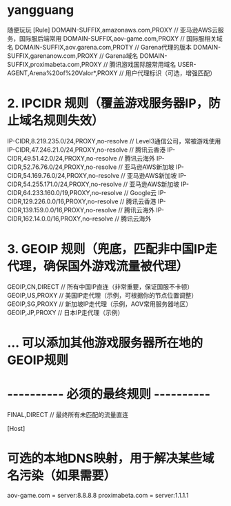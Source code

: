 # yangguang
随便玩玩
[Rule]
DOMAIN-SUFFIX,amazonaws.com,PROXY // 亚马逊AWS云服务，国际服后端常用
DOMAIN-SUFFIX,aov-game.com,PROXY // 国际服相关域名
DOMAIN-SUFFIX,aov.garena.com,PROTY // Garena代理的版本
DOMAIN-SUFFIX,garenanow.com,PROXY // Garena域名
DOMAIN-SUFFIX,proximabeta.com,PROXY // 腾讯游戏国际服常用域名
USER-AGENT,Arena%20of%20Valor*,PROXY // 用户代理标识（可选，增强匹配）

# 2. IPCIDR 规则（覆盖游戏服务器IP，防止域名规则失效）
IP-CIDR,8.219.235.0/24,PROXY,no-resolve // Level3通信公司，常被游戏使用
IP-CIDR,47.246.21.0/24,PROXY,no-resolve // 腾讯云香港
IP-CIDR,49.51.42.0/24,PROXY,no-resolve // 腾讯云海外
IP-CIDR,52.76.76.0/24,PROXY,no-resolve // 亚马逊AWS新加坡
IP-CIDR,54.169.76.0/24,PROXY,no-resolve // 亚马逊AWS新加坡
IP-CIDR,54.255.171.0/24,PROXY,no-resolve // 亚马逊AWS新加坡
IP-CIDR,64.233.160.0/19,PROXY,no-resolve // Google云
IP-CIDR,129.226.0.0/16,PROXY,no-resolve // 腾讯云香港
IP-CIDR,139.159.0.0/16,PROXY,no-resolve // 腾讯云海外
IP-CIDR,162.14.0.0/16,PROXY,no-resolve // 腾讯云海外

# 3. GEOIP 规则（兜底，匹配非中国IP走代理，确保国外游戏流量被代理）
GEOIP,CN,DIRECT // 所有中国IP直连（非常重要，保证国服不卡顿）
GEOIP,US,PROXY // 美国IP走代理（示例，可根据你的节点位置调整）
GEOIP,SG,PROXY // 新加坡IP走代理（示例，AOV常用服务器地区）
GEOIP,JP,PROXY // 日本IP走代理（示例）
# ... 可以添加其他游戏服务器所在地的GEOIP规则

# ---------- 必须的最终规则 ----------
FINAL,DIRECT // 最终所有未匹配的流量直连

[Host]
# 可选的本地DNS映射，用于解决某些域名污染（如果需要）
aov-game.com = server:8.8.8.8
proximabeta.com = server:1.1.1.1
